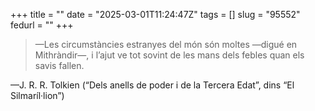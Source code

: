 +++
title = ""
date = "2025-03-01T11:24:47Z"
tags = []
slug = "95552"
fedurl = ""
+++

> —Les circumstàncies estranyes del món són moltes —digué en Mithràndir—, i l’ajut ve tot sovint de les mans dels febles quan els savis fallen.

—J. R. R. Tolkien (“Dels anells de poder i de la Tercera Edat”, dins “El Silmaríl·lion”)